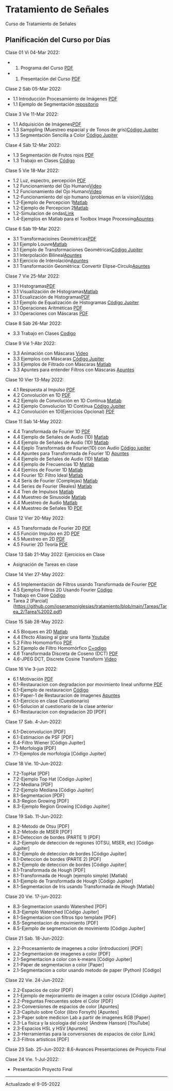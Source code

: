 # Tratamiento de Señales
Curso de Tratamiento de Señales
## Planificación del Curso por Días

Clase 01 Vi 04-Mar 2022:
* 01. Programa del Curso [PDF](https://github.com/joseramoniglesias/tratamiento/blob/main/clases/Generales/Programa/PLAN%20DE%20ASIGNATURA_EL442_TRATAMIENTO_SE%C3%91ALES_2021_Corregido.pdf)
* 01. Presentación del Curso [PDF](https://github.com/joseramoniglesias/tratamiento/blob/main/clases/Generales/Programa/TRAT00_Presentacion.pdf)

Clase 2 Sáb 05-Mar 2022:
* 1.1 Introducción Procesamiento de Imágenes [PDF](https://github.com/joseramoniglesias/tratamiento/blob/main/clases/Cap01_Introducci%C3%B3n/Prsentaciones/TRAT01_Introduccion.pdf)
* 1.1 Ejemplo de Segmentación [repositorio](https://github.com/joseramoniglesias/tratamiento/tree/main/clases/Cap01_Introducci%C3%B3n/Matlab)

Clase 3 Vie 11-Mar 2022:
* 1.1 Adquisición de Imágenes[PDF](https://github.com/joseramoniglesias/tratamiento/blob/main/clases/Cap01_Introducci%C3%B3n/Prsentaciones/TRAT01_Adquisicion.pdf)
* 1.3 Samppling (Muestreo espacial y de Tonos de gris)[Código Jupiter](https://github.com/joseramoniglesias/tratamiento/blob/main/clases/Cap01_Introducci%C3%B3n/Matlab/TRAT01_Sampling_jupiter.ipynb)
* 1.3 Segmentación Sencilla a Color [Código Jupiter](https://github.com/joseramoniglesias/tratamiento/blob/main/clases/Cap01_Introducci%C3%B3n/Matlab/TRAT01_SimpleColorSegmentation_jupiter.ipynb)

Clase 4 Sáb 12-Mar 2022:
* 1.3 Segmentación de Frutos rojos [PDF](https://github.com/joseramoniglesias/tratamiento/blob/main/clases/Cap01_Introducci%C3%B3n/Prsentaciones/TRAT01_SegmentacionFrutosRojos.pdf)
* 1.3 Trabajo en Clases [Código](https://github.com/joseramoniglesias/tratamiento/blob/main/clases/Cap01_Introducci%C3%B3n/Matlab/TRAT01_Eje01_FrutosRojos.ipynb)

Clase 5 Vie 18-Mar 2022:
* 1.2 Luz, espectro, percepción [PDF](https://github.com/joseramoniglesias/tratamiento/blob/main/clases/Cap01_Introducci%C3%B3n/Prsentaciones/TRAT01_Luz-Ondas-Ojo.pdf)
* 1.2 Funcionamiento del Ojo Humano[Video](https://www.youtube.com/watch?v=nbwPPcwknPU)
* 1.2 Funcionamiento del Ojo Humano[Video](https://www.youtube.com/watch?v=PmD7Tjb6yKo)
* 1.2-Funcionamiento del ojo humano (problemas en la vision)[Video](https://www.youtube.com/watch?v=AsKeu4wm3XI)
* 1.2-Ejemplo de Percepcion 1[Matlab](https://github.com/joseramoniglesias/tratamiento/blob/main/clases/Cap01_Introducci%C3%B3n/Matlab/TRAT01_Perception1.m)
* 1.2-Ejemplo de Percepcion 2[Matlab](https://github.com/joseramoniglesias/tratamiento/blob/main/clases/Cap01_Introducci%C3%B3n/Matlab/TRAT01_Perception2.m)
* 1.2-Simulacion de ondas[Link](https://www.falstad.com/ripple/)
* 1.4-Ejemplos en Matlab para el Toolbox Image Processing[Apuntes](https://github.com/joseramoniglesias/tratamiento/blob/main/clases/Cap01_Introducci%C3%B3n/Matlab/TRAT01_EjemploBasicoMatlab.pdf)

Clase 6 Sáb 19-Mar 2022:
*  3.1 Transformacioines Geométricas[PDF](https://github.com/joseramoniglesias/tratamiento/blob/main/clases/Cap03_Mejoramiento_Espacial/Presentaciones/TRAT03_GeoTransformaciones.pdf)
*  3.1 Ejemplo Louvre[Matlab](https://github.com/joseramoniglesias/tratamiento/blob/main/clases/Cap03_Mejoramiento_Espacial/Matlab_Python/TRAT03_Louvre.m)
*  3.1 Ejemplo de Transformaciones Geométricas[Código Jupiter](https://github.com/joseramoniglesias/tratamiento/blob/main/clases/Cap03_Mejoramiento_Espacial/Matlab_Python/TRAT03_GeoTransformacion_jupiter.ipynb)
*  3.1 Interpolación Bilineal[Apuntes](https://github.com/joseramoniglesias/tratamiento/blob/main/clases/Cap03_Mejoramiento_Espacial/Presentaciones/TRAT03_Interpolation_bilinear.pdf)
*  3.1 Ejercicio de Interolación[Apuntes](https://github.com/joseramoniglesias/tratamiento/blob/main/clases/Cap03_Mejoramiento_Espacial/Presentaciones/TRAT03_EjercicioInterpolacion.pdf)
*  3.1 Transformación Geométrica: Convertir Elipse-Circulo[Apuntes](https://github.com/joseramoniglesias/tratamiento/blob/main/clases/Cap03_Mejoramiento_Espacial/Presentaciones/TRAT03_Conversion_Elipse_Circulo.pdf)

Clase 7 Vie 25-Mar 2022:
* 3.1 Histogramas[PDF](https://github.com/joseramoniglesias/tratamiento/blob/main/clases/Cap03_Mejoramiento_Espacial/Presentaciones/TRAT03_Histogramas.pdf)
* 3.1 Visuallización de Histogramas[Matlab](https://github.com/joseramoniglesias/tratamiento/blob/main/clases/Cap03_Mejoramiento_Espacial/Matlab_Python/TRAT03_HistogramVisualization.m)
* 3.1 Ecualización de Histogramas[PDF](https://github.com/joseramoniglesias/tratamiento/blob/main/clases/Cap03_Mejoramiento_Espacial/Presentaciones/TRAT03_HistogramaEcualizacion.pdf)
* 3.1 Ejemplo de Equalización de Histogramas [Código Jupiter](https://github.com/joseramoniglesias/tratamiento/blob/main/clases/Cap03_Mejoramiento_Espacial/Matlab_Python/TRAT03_Equalization_jupiter.ipynb)
* 3.1 Operaciones Aritméticas [PDF](https://github.com/joseramoniglesias/tratamiento/blob/main/clases/Cap03_Mejoramiento_Espacial/Presentaciones/TRAT03_Aritmetica.pdf)
* 3.1 Operaciones con Máscaras [PDF](https://github.com/joseramoniglesias/tratamiento/blob/main/clases/Cap03_Mejoramiento_Espacial/Presentaciones/TRAT03_Mascaras_Diap.pdf)

Clase 8 Sáb 26-Mar 2022:
* 3.3 Trabajo en Clases [Codigo](https://github.com/joseramoniglesias/tratamiento/blob/main/clases/Cap03_Mejoramiento_Espacial/Matlab_Python/TRAT03_Eje02_Tokio.ipynb)

Clase 9 Vié  1-Abr 2022:
* 3.3 Animación con Máscaras [Video](https://twitter.com/3blue1brown/status/1303489896519139328?s=20)
* 3.3 Ejemplos con Máscaras [Código Jupiter](https://github.com/joseramoniglesias/tratamiento/blob/main/clases/Cap03_Mejoramiento_Espacial/Matlab_Python/TRAT03_FiltrosMascaras_jupiter.ipynb)
* 3.3 Ejemplos de Filtrado con Máscaras [Matlab](https://github.com/joseramoniglesias/tratamiento/blob/main/clases/Cap03_Mejoramiento_Espacial/Matlab_Python/TRAT03_MaskScan.m)
* 3.3 Apuntes para entender Filtros con Máscaras [Apuntes](https://github.com/joseramoniglesias/tratamiento/blob/main/clases/Cap03_Mejoramiento_Espacial/Presentaciones/TRAT03_Mascaras.pdf)

Clase 10 Vier 13-May 2022:
* 4.1 Respuesta al Impulso [PDF](https://github.com/joseramoniglesias/tratamiento/blob/main/clases/Cap04_Sistemas_Lineales/Presentaciones/TRAT04_FuncionImpulso.pdf)
* 4.2 Convolución en 1D [PDF](https://github.com/joseramoniglesias/tratamiento/blob/main/clases/Cap04_Sistemas_Lineales/Presentaciones/TRAT04_Convolucion1D.pdf)
* 4.2 Ejemplo de Convolución en 1D Contínua [Matlab](https://github.com/joseramoniglesias/tratamiento/blob/main/clases/Cap04_Sistemas_Lineales/Matlab_y_Python/TRAT04_Convolucion1DContinua.m)
* 4.2 Ejemplo Convolución 1D Contínua [Código Jupiter](https://github.com/joseramoniglesias/tratamiento/blob/main/clases/Cap04_Sistemas_Lineales/Matlab_y_Python/TRAT04_Convolucion1D_jupiter.ipynb)
* 4.2 Convolución en 1D(Ejercicios Opcional) [PDF](https://github.com/joseramoniglesias/tratamiento/blob/main/clases/Cap04_Sistemas_Lineales/Presentaciones/TRAT04_Ejercicios_Convolucion1D.pdf)

Clase 11 Sab 14-May 2022:
* 4.4 Transformada de Fourier 1D [PDF](https://github.com/joseramoniglesias/tratamiento/blob/main/clases/Cap04_Sistemas_Lineales/Presentaciones/TRAT04_Fourier1D.pdf)
* 4.4 Ejemplo de Señales de Audio (1D) [Matlab](https://github.com/joseramoniglesias/tratamiento/blob/main/clases/Cap04_Sistemas_Lineales/Matlab_y_Python/TRAT04_Audio.m)
* 4.4 Ejemplo de Señales de Audio (1D) [Matlab](https://github.com/joseramoniglesias/tratamiento/blob/main/clases/Cap04_Sistemas_Lineales/Matlab_y_Python/TRAT04_AudioGong.m)
* 4.4 Ejeplo Transformada de Fourier(1D) con Audio [Código jupiter](https://github.com/joseramoniglesias/tratamiento/blob/main/clases/Cap04_Sistemas_Lineales/Matlab_y_Python/TRAT04_Fourier1D.rar)
* 4.4 Apuntes para Transformada de Fourier 1D [Apuntes](https://github.com/joseramoniglesias/tratamiento/blob/main/clases/Cap04_Sistemas_Lineales/Presentaciones/TRAT04_TransformadaFourier1D.pdf)
* 4.4 Ejemplo de Señales de Audio (1D) [Matlab](https://github.com/joseramoniglesias/tratamiento/blob/main/clases/Cap04_Sistemas_Lineales/Matlab_y_Python/TRAT04_Audiotest.m)
* 4.4 Ejemplo de Frecuencias 1D [Matlab](https://github.com/joseramoniglesias/tratamiento/blob/main/clases/Cap04_Sistemas_Lineales/Matlab_y_Python/TRAT04_AudioPhone.m)
* 4.4 Ejemlos de Fourier 1D [Matlab](https://github.com/joseramoniglesias/tratamiento/blob/main/clases/Cap04_Sistemas_Lineales/Matlab_y_Python/TRAT04_Fourier1D_FiltroIdeal.m)
* 4.4 Fourier 1D: Filtro Ideal [Matlab](https://github.com/joseramoniglesias/tratamiento/blob/main/clases/Cap04_Sistemas_Lineales/Matlab_y_Python/TRAT04_Fourier1D_FiltroIdeal.m)
* 4.4 Seris de Fourier (Complejas) [Matlab](https://github.com/joseramoniglesias/tratamiento/blob/main/clases/Cap04_Sistemas_Lineales/Matlab_y_Python/TRAT04_SerieFourierCn.m)
* 4.4 Series de Fourier (Reales) [Matlab](https://github.com/joseramoniglesias/tratamiento/blob/main/clases/Cap04_Sistemas_Lineales/Matlab_y_Python/TRAT04_SerieFourier.m)
* 4.4 Tren de Impulsos [Matlab](https://github.com/joseramoniglesias/tratamiento/blob/main/clases/Cap04_Sistemas_Lineales/Matlab_y_Python/TRAT04_TrenImpulsos.m)
* 4.4 Muestreo de Sinusoide [Matlab](https://github.com/joseramoniglesias/tratamiento/blob/main/clases/Cap04_Sistemas_Lineales/Matlab_y_Python/TRAT04_MuestreoSinusoide.m)
* 4.4 Muestreo de Audio [Matlab](https://github.com/joseramoniglesias/tratamiento/blob/main/clases/Cap04_Sistemas_Lineales/Matlab_y_Python/TRAT04_MuestreoAudio.m)
* 4.4 Muestreo de Señales 1D [PDF](https://github.com/joseramoniglesias/tratamiento/blob/main/clases/Cap04_Sistemas_Lineales/Presentaciones/TRAT04_Muestreo1D_DFT.pdf)

Clase 12 Vier 20-May 2022:
* 4.5 Transformada de Fourier 2D [PDF](https://github.com/joseramoniglesias/tratamiento/blob/main/clases/Cap04_Sistemas_Lineales/Presentaciones/TRAT04_Fourier_2D.pdf)
* 4.5 Función Impulso en 2D [PDF](https://github.com/joseramoniglesias/tratamiento/blob/main/clases/Cap04_Sistemas_Lineales/Presentaciones/TRAT04_Impulso_2D.pdf)
* 4.5 Muestreo en 2D [PDF](https://github.com/joseramoniglesias/tratamiento/blob/main/clases/Cap04_Sistemas_Lineales/Presentaciones/TRAT04_Muestreo_2D.pdf)
* 4.5 Fourier 2D Teoría [PDF](https://github.com/joseramoniglesias/tratamiento/blob/main/clases/Cap04_Sistemas_Lineales/Presentaciones/TRAT04_Fourier1D_Teoria_Diap.pdf)

Clase 13 Sáb 21-May 2022: Ejercicios en Clase
* Asignación de Tareas en clase

Clase 14 Vier 27-May 2022:
* 4.5 Implementación de Filtros usando Transformada de Fourier [PDF](https://github.com/joseramoniglesias/tratamiento/blob/main/clases/Cap04_Sistemas_Lineales/Presentaciones/TRAT04_Fourier2D_ImplementacionFiltros.pdf)
* 4.5 Ejemplos Filtros 2D Usando Fourier [Código](https://github.com/joseramoniglesias/tratamiento/blob/main/clases/Cap04_Sistemas_Lineales/Matlab_y_Python/TRAT04_Fourier2D_Filtering.ipynb)
* Trabajo en Clase [Código](https://github.com/joseramoniglesias/tratamiento/blob/main/clases/Cap04_Sistemas_Lineales/Matlab_y_Python/TRAT04_Eje04_Filtrado2D.ipynb)
* Tarea 2 [Parcial] (https://github.com/joseramoniglesias/tratamiento/blob/main/Tareas/Tarea_2/Tarea%2002.pdf)

Clase 15 Sáb 28-May 2022:
* 4.5 Bloques en 2D [Matlab](https://github.com/joseramoniglesias/tratamiento/blob/main/clases/Cap04_Sistemas_Lineales/Matlab_y_Python/TRAT04_Fourier2DBloques.m)
* 4.4 Efecto Aliasing al girar una llanta [Youtube](https://www.youtube.com/watch?v=VNftf5qLpiA)
* 5.2 Filtro Homomórfico [PDF](https://github.com/joseramoniglesias/tratamiento/blob/main/clases/Cap04_Sistemas_Lineales/TRAT05_FiltroHomomorfico.pdf)
* 5.2 Ejemplo de Filtro Homomórfico [C+odigo](https://github.com/joseramoniglesias/tratamiento/blob/main/clases/Cap04_Sistemas_Lineales/Matlab_y_Python/TRAT05_FiltroHomomorfico.ipynb)
* 4.6 Transformada Discreta de Coseno (DCT) [PDF](https://github.com/joseramoniglesias/tratamiento/blob/main/clases/Cap04_Sistemas_Lineales/Presentaciones/TRAT04_TransformadaDCT.pdf)
* 4.6-JPEG DCT, Discrete Cosine Transform [Video](https://www.youtube.com/watch?v=Q2aEzeMDHMA)

Clase 16 Vie 3-jun 2022:
* 6.1 Motivación [PDF](https://github.com/joseramoniglesias/tratamiento/blob/main/clases/Cap05_Mejoramiento/Presentaciones/TRAT06_Examples.pdf)
* 6.1-Restauracion con degradacion por movimiento lineal uniforme [PDF](https://github.com/joseramoniglesias/tratamiento/blob/main/clases/Cap05_Mejoramiento/Presentaciones/TRAT06_Introduccion.pdf)
* 6.1-Ejemplo de restauracion [Código](https://github.com/joseramoniglesias/tratamiento/blob/main/clases/Cap05_Mejoramiento/Matlab/Cap06_ImageRestoration.ipynb)
* 6.1-Paper-1 de Restauracion de Imagenes [Apuntes](https://github.com/joseramoniglesias/tratamiento/blob/main/clases/Cap05_Mejoramiento/Presentaciones/TRAT06_Restauracion_parte_1.pdf)
* 6.1-Ejercicio en clase (Cuestionario)
* 6.1-Solucion al cuestionario de la clase anterior
* 6.1-Restauracion con degradacion 2D [PDF]

Clase 17 Sab. 4-Jun-2022:
* 6.1-Deconvolucion [PDF]
* 6.1-Estimacion de PSF [PDF]
* 6.4-Filtro Wiener [Código Jupiter]
* 7.1-Morfologia [PDF]
* 7.1-Ejemplos de morfologia [Código Jupiter]

Clase 18 Vie. 10-Jun-2022:
* 7.2-TopHat [PDF]
* 7.2-Ejemplo Top Hat [Código Jupiter]
* 7.2-Mediana [PDF]
* 7.2-Ejemplo Mediana [Código Jupiter]
* 8.1-Segmentacion [PDF]
* 8.3-Region Growing [PDF]
* 8.3-Ejemplo Region Growing [Código Jupiter]

Clase 19 Sab. 11-Jun-2022:
* 8.2-Metodo de Otsu [PDF]
* 8.2-Metodo de MSER [PDF]
* 8.1-Deteccion de bordes (PARTE 1) [PDF]
* 8.2-Ejemplo de deteccion de regiones (OTSU, MSER, etc) [Código Jupiter]
* 8.2-Ejemplo de deteccion de bordes [Código Jupiter]
* 8.1-Deteccion de bordes (PARTE 2) [PDF]
* 8.2-Ejemplo de deteccion de bordes [Código Jupiter]
* 8.1-Transformada de Hough [PDF]
* 8.1-Transformada de Hough (ejemplo simple) [Matlab]
* 8.1-Ejemplo de Transformada de Hough [Código Jupiter]
* 8.1-Segmentacion de Iris usando Transformada de Hough [Matlab]

Clase 20 Vie. 17-jun-2022:
* 8.3-Segmentacion usando Watershed [PDF]
* 8.3-Ejemplo Watershed [Código Jupiter]
* 8.1-Segmentacion con filtros tipo template [PDF]
* 8.5-Segmentacion de movimiento [PDF]
* 8.5-Ejemplo de segmentacion de movimiento [Código Jupiter]

Clase 21 Sab. 18-Jun-2022:
* 2.2-Procesamiento de imagenes a color (introduccion) [PDF]
* 2.2-Segmentacion de imagenes a color [PDF]
* 2.1-Segmentacion a color con k-means [Código Jupiter]
* 2.1-Paper de segmentacion a color [Paper]
* 2.1-Segmentacion a color usando metodo de paper (Python) [Código]

Clase 22 Vie. 24-Jun-2022:
* 2.2-Espacios de color [PDF]
* 2.1-Ejemplo de mejoramiento de imagen a color oscura [Código Jupiter]
* 2.2-Preguntas Frecuentes sobre el Color [PDF]
* 2.3-Conversiones de espacios de color [Apuntes]
* 2.3-Capitulo sobre Color (libro Forsyth) [Apuntes]
* 2.3-Paper sobre medicion Lab a partir de imagenes RGB [Paper]
* 2.3-La fisica y la sicologia del color (Andrew Hanson) [YouTube]
* 2.3-Espacios HSL y HSV [Apuntes]
* 2.3-Herramientas para la conversiones de espacios de color [Link]
* 2.3-Filtros artisticos [PDF]

Clase 23 Sab. 25-Jun-2022:
8.6-Avances Presentaciones de Proyecto Final

Clase 24 Vie. 1-Jul-2022:
* Presentación Proyecto Final

_______________________________________________________

Actualizado el 9-05-2022

